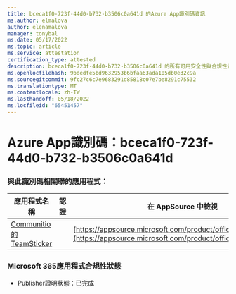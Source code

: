 ```yaml
---
title: bceca1f0-723f-44d0-b732-b3506c0a641d 的Azure App識別碼資訊
ms.author: elmalova
author: elenamalova
manager: tonybal
ms.date: 05/17/2022
ms.topic: article
ms.service: attestation
certification_type: attested
description: bceca1f0-723f-44d0-b732-b3506c0a641d 的所有可用安全性與合規性資訊。
ms.openlocfilehash: 9bdedfe5bd9632953b6bfaa63ada105db0e32c9a
ms.sourcegitcommit: 9fc27c6c7e9683291d85818c07e7be8291c75532
ms.translationtype: MT
ms.contentlocale: zh-TW
ms.lasthandoff: 05/18/2022
ms.locfileid: "65451457"
---
```

# <a name="azure-app-id-bceca1f0-723f-44d0-b732-b3506c0a641d"></a>Azure App識別碼：bceca1f0-723f-44d0-b732-b3506c0a641d


### <a name="apps-associated-with-this-id"></a>與此識別碼相關聯的應用程式：
| **應用程式名稱** | **認證** | **在 AppSource 中檢視** |
|--------------|---------------|-----------------------|
| [Communitio 的 TeamSticker](../forward/WA200000894.md) |  | [https://appsource.microsoft.com/product/office/WA200000894](https://appsource.microsoft.com/product/office/WA200000894) |

### <a name="microsoft-365-app-compliance-status"></a>Microsoft 365應用程式合規性狀態
- Publisher證明狀態：已完成

